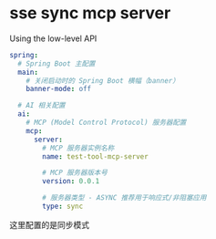 # sse sync mcp server 

Using the low-level API

```yml
spring:
  # Spring Boot 主配置
  main:
    # 关闭启动时的 Spring Boot 横幅（banner）
    banner-mode: off

  # AI 相关配置
  ai:
    # MCP (Model Control Protocol) 服务器配置
    mcp:
      server:
        # MCP 服务器实例名称
        name: test-tool-mcp-server

        # MCP 服务器版本号
        version: 0.0.1

        # 服务器类型 - ASYNC 推荐用于响应式/非阻塞应用
        type: sync
```
这里配置的是同步模式


